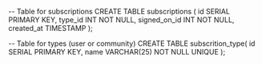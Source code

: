 <!-- 1. Создать таблицу для сущности Подписка (есть варианты решения без создания отдельных таблиц). Необходимо реализовать возможность подписываться на пользователя или сообщество. Отчет необходимо сдать в виде текстового файла с командой CREATE TABLE. -->

-- Table for subscriptions
CREATE TABLE subscriptions (
id SERIAL PRIMARY KEY,
type_id INT NOT NULL,
signed_on_id INT NOT NULL,
created_at TIMESTAMP
);

-- Table for types (user or community)
CREATE TABLE subscrition_type(
id SERIAL PRIMARY KEY,
name VARCHAR(25) NOT NULL UNIQUE
);

